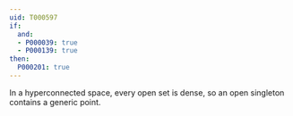 ```yaml
---
uid: T000597
if:
  and:
  - P000039: true
  - P000139: true
then:
  P000201: true
---
```


In a hyperconnected space, every open set is dense, so an open singleton contains a generic point.
